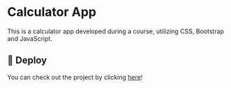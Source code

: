 # Calculator App
This is a calculator app developed during a course, utilizing CSS, Bootstrap and JavaScript.

## 🚀 Deploy

You can check out the project by clicking [here](https://pdrlcarvalho.github.io/Calculator-JS/)!